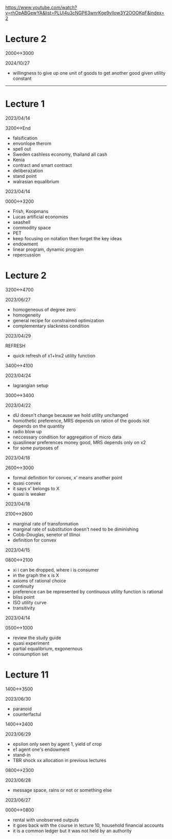 https://www.youtube.com/watch?v=rhOpABGewYA&list=PLUl4u3cNGP63wnrKge9vllow3Y2OOOKqF&index=2

# Lecture 2

2000<->3000

2024/10/27

- willingness to give up one unit of goods to get another good given utility constant

---

# Lecture 1

2023/04/14

3200<->End

- falsification
- envonlope therom
- spell out
- Sweden cashless economy, thailand all cash
- Kenia
- contract and smart contract
- deliberazation
- stand point
- walrasian equalibrium

2023/04/14

0000<->3200

- Frish, Koopmans
- Lucas artificial economies
- seashell
- commodity space
- PET
- keep focusing on notation then forget the key ideas
- endowment
- linear program, dynamic program
- repercussion

# Lecture 2

3200<->4700

2023/06/27

- homogeneous of degree zero
- homogeneity
- general recipe for constrained optimization
- complementary slackness condition

2023/04/29

REFRESH

- quick refresh of x1+lnx2 utility function

3400<->4100

2023/04/24

- lagrangian setup

3000<->3400

2023/04/22

- dU doesn't change because we hold utility unchanged
- homothetic preference, MRS depends on ration of the goods not depends on the quantity
- radio blow up
- neccessary condition for aggregation of micro data
- quasilinear preferences money good, MRS depends only on x2
- for some purposes of

2023/04/18

2600<->3000

- formal definition for convex, x' means another point
- quasi convex
- it says x' belongs to X
- quasi is weaker

2023/04/18

2100<->2600

- marginal rate of transformation
- marginal rate of substitution doesn't need to be diminishing
- Cobb-Douglas, senetor of Illinoi
- definition for convex

2023/04/15

0800<->2100

- xi i can be dropped, where i is consumer
- in the graph the x is X
- axioms of rational choice
- continuity
- preference can be represented by continuous utility function is rational
- bliss point
- ISO utility curve
- transitivity

2023/04/14

0500<->1000

- review the study guide
- quasi experiment
- partial equalibrium, exgonernous
- consumption set

# Lecture 11

1400<->3500

2023/06/30

- paranoid
- counterfactul

1400<->2400

2023/06/29

- epsilon only seen by agent 1, yield of crop
- e1 agent one's endowment
- stand-in
- TBR shock xx allocation in previous lectures

0800<->2300

2023/06/28

- message space, rains or not or something else

2023/06/27

0000<->0800

- rental with unobserved outputs
- it goes back with the course in lecture 10, household financial accounts
- it is a common ledger but it was not held by an authority
